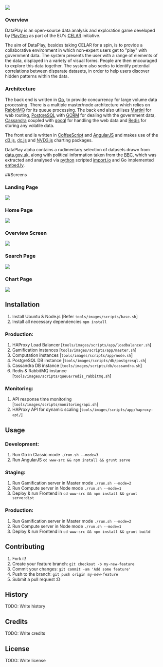 ![](http://i.imgur.com/esjTHFE.png)

### Overview
DataPlay is an open-source data analysis and exploration game developed by [PlayGen](http://playgen.com/) as part of the EU's [CELAR](http://celarcloud.eu) initiative.

The aim of DataPlay, besides taking CELAR for a spin, is to provide a collaborative environment in which non-expert users get to "play" with government data. The system presents the user with a range of elements of the data, displayed in a variety of visual forms. People are then encouraged to explore this data together. The system also seeks to identify potential correlations between disparate datasets, in order to help users discover hidden patterns within the data.

### Architecture
The back end is written in [Go](http://golang.org/), to provide concurrency for large volume data processing. There is a multiple master/node architecture which relies on [RabbitMQ](http://www.rabbitmq.com/) for its queue processing. The back end also utilises [Martini](https://github.com/go-martini/martini) for web routing, [PostgreSQL](http://www.postgresql.org/) with [GORM](https://github.com/jinzhu/gorm) for dealing with the government data, [Cassandra](http://cassandra.apache.org/) coupled with [gocql](https://github.com/gocql/gocql) for handling the web data and [Redis](http://redis.io/) for storing any volatile data.

The front end is written in [CoffeeScript](http://coffeescript.org/) and [AngularJS](https://angularjs.org/) and makes use of the [d3.js](http://d3js.org/), [dc.js](http://dc-js.github.io/dc.js/) and [NVD3.js](http://nvd3.org/) charting packages.

DataPlay alpha contains a rudimentary selection of datasets drawn from [data.gov.uk](http://data.gov.uk/), along with political information taken from the [BBC](http://www.bbc.co.uk/news/), which was extracted and analysed via [python](https://www.python.org/) scripted [import.io](https://import.io/) and Go implemented [embed.ly](http://embed.ly/).

##Screens
### Landing Page
![](http://i.imgur.com/yJyJ4GC.png)

### Home Page
![](http://i.imgur.com/2vkyTVS.png)

### Overview Screen
![](http://i.imgur.com/N4kCiPG.png)

### Search Page
![](http://i.imgur.com/1ZYsaQb.png)

### Chart Page
![](http://i.imgur.com/cEakHPq.png)

## Installation

1. Install Ubuntu & Node.js [Refer `tools/images/scripts/base.sh`]
2. Install all necessary dependencies `npm install`

### Production:

1. HAProxy Load Balancer [`tools/images/scripts/app/loadbalancer.sh`]
2. Gamification instances [`tools/images/scripts/app/master.sh`]
3. Computation instances [`tools/images/scripts/app/node.sh`]
4. PostgreSQL DB instance [`tools/images/scripts/db/postgresql.sh`]
5. Cassandra DB instance [`tools/images/scripts/db/cassandra.sh`]
6. Redis & RabbitMQ instance [`tools/images/scripts/queue/redis_rabbitmq.sh`]

### Monitoring:

1. API response time monitoring [`tools/images/scripts/monitoring/api.sh`]
2. HAProxy API for dynamic scaling [`tools/images/scripts/app/haproxy-api/`]

## Usage

### Development:

1. Run Go in Classic mode `./run.sh --mode=3`
2. Run AngularJS `cd www-src && npm install && grunt serve`

### Staging:

1. Run Gamification server in Master mode `./run.sh --mode=2`
2. Run Compute server in Node mode `./run.sh --mode=1`
3. Deploy & run Frontend in `cd www-src && npm install && grunt serve:dist`

### Production:

1. Run Gamification server in Master mode `./run.sh --mode=2`
2. Run Compute server in Node mode `./run.sh --mode=1`
3. Deploy & run Frontend in `cd www-src && npm install && grunt build`

## Contributing

1. Fork it!
2. Create your feature branch: `git checkout -b my-new-feature`
3. Commit your changes: `git commit -am 'Add some feature'`
4. Push to the branch: `git push origin my-new-feature`
5. Submit a pull request :D

## History

TODO: Write history

## Credits

TODO: Write credits

## License

TODO: Write license
